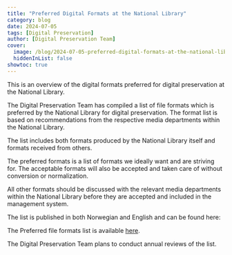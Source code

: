 ```yaml
---
title: "Preferred Digital Formats at the National Library"
category: blog
date: 2024-07-05
tags: [Digital Preservation]
author: [Digital Preservation Team]
cover:
  image: /blog/2024-07-05-preferred-digital-formats-at-the-national-library/preferred-digital-formats.png
  hiddenInList: false
showtoc: true
---
```


This is an overview of the digital formats preferred for digital preservation at the National Library. 

The Digital Preservation Team has compiled a list of file formats which is preferred by the National Library for digital preservation. The format list is based on recommendations from the respective media departments within the National Library. 

The list includes both formats produced by the National Library itself and formats received from others.  

The preferred formats is a list of formats we ideally want and are striving for. The acceptable formats will also be accepted and taken care of without conversion or normalization. 

All other formats should be discussed with the relevant media departments within the National Library before they are accepted and included in the management system. 

The list is published in both Norwegian and English and can be found here: 

The Preferred file formats list is available [here](/docs/formats/preferred-formats-en/ "Link to our Preferred file formats list").

The Digital Preservation Team plans to conduct annual reviews of the list. 
